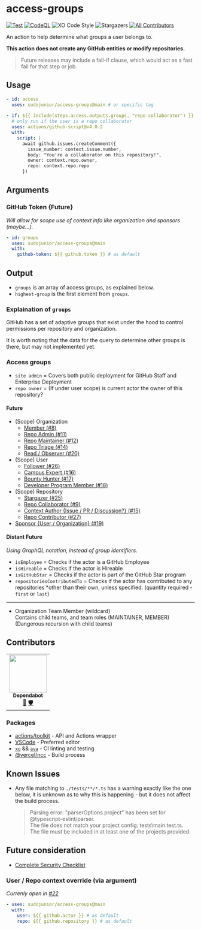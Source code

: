 # access-groups

[![Test](https://github.com/sudojunior/access-groups/actions/workflows/test.yml/badge.svg)](https://github.com/sudojunior/access-groups/actions/workflows/test.yml)
[![CodeQL](https://github.com/sudojunior/access-groups/actions/workflows/codeql-analysis.yml/badge.svg)](https://github.com/sudojunior/access-groups/actions/workflows/codeql-analysis.yml)
![XO Code Style](https://badgen.net/badge/code%20style/XO/5ed9c7)
![Stargazers](https://badgen.net/github/stars/sudojunior/access-groups)<!-- ALL-CONTRIBUTORS-BADGE:START - Do not remove or modify this section -->
[![All Contributors](https://img.shields.io/badge/all_contributors-0-orange.svg?style=flat-square)](#contributors-)
<!-- ALL-CONTRIBUTORS-BADGE:END -->

An action to help determine what groups a user belongs to.

**This action does not create any GitHub entities or modify repositories.**

> Future releases may include a fail-if clause, which would act as a fast fail for that step or job.

## Usage

```yaml
- id: access
  uses: sudojunior/access-groups@main # or specific tag
  
- if: ${{ include(steps.access.outputs.groups, "repo collaborator") }}
  # only run if the user is a repo collaborator
  uses: actions/github-script@v4.0.2
  with:
    script: |
      await github.issues.createComment({
        issue_number: context.issue.number,
        body: "You're a collaborator on this repository!",
        owner: context.repo.owner,
        repo: context.repo.repo
      })
```

## Arguments

### GitHub Token {Future}

*Will allow for scope use of context info like organization and sponsors (maybe...).*

```yaml
- id: groups
  uses: sudojunior/access-groups@main
  with:
    github-token: ${{ github.token }} # as default
```

## Output

- `groups` is an array of access groups, as explained below.
- `highest-group` is the first element from `groups`.

### Explaination of `groups`

GitHub has a set of adaptive groups that exist under the hood to control permissions per repository and organization.

It is worth noting that the data for the query to determine other groups is there, but may not implemented yet.

### Access groups

- `site admin` = Covers both public deployment for GitHub Staff and Enterprise Deployment
- `repo owner` = (If under user scope) is current actor the owner of this repository?

#### Future

- (Scope) Organization
  - [Member (#8)](https://github.com/sudojunior/access-groups/issues/8)
  - [Repo Admin (#11)](https://github.com/sudojunior/access-groups/issues/11)
  - [Repo Maintainer (#12)](https://github.com/sudojunior/access-groups/issues/12)
  - [Repo Triage (#14)](https://github.com/sudojunior/access-groups/issues/14)
  - [Read / Observer (#20)](https://github.com/sudojunior/access-groups/issues/20)
- (Scope) User
  - [Follower (#26)](https://github.com/sudojunior/access-groups/issues/26)
  - [Campus Expert (#16)](https://github.com/sudojunior/access-groups/issues/16)
  - [Bounty Hunter (#17)](https://github.com/sudojunior/access-groups/issues/17)
  - [Developer Program Member (#18)](https://github.com/sudojunior/access-groups/issues/18)
- (Scope) Repository
  - [Stargazer (#25)](https://github.com/sudojunior/access-groups/issues/25)
  - [Repo Collaborator (#9)](https://github.com/sudojunior/access-groups/issues/9)
  - [Context Author {Issue / PR / Discussion?} (#15)](https://github.com/sudojunior/access-groups/issues/15)
  - [Repo Contributor (#27)](https://github.com/sudojunior/access-groups/issues/27)
- [Sponsor {User / Organization} (#19)](https://github.com/sudojunior/access-groups/issues/19)

#### Distant Future

*Using GraphQL notation, instead of group identifiers.*

- `isEmployee` = Checks if the actor is a GitHub Employee
- `isHireable` = Checks if the actor is Hireable
- `isGitHubStar` = Checks if the actor is part of the GitHub Star program
- `repositoriesContributedTo` = Checks if the actor has contributed to any repositories *other than their own, unless specified.
  (quantity required - `first` or `last`)

---

- Organization Team Member (wildcard)  
  Contains child teams, and team roles (MAINTAINER, MEMBER)  
  (Dangerous recursion with child teams)

## Contributors

<!-- ALL-CONTRIBUTORS-LIST:START - Do not remove or modify this section -->
<!-- prettier-ignore-start -->
<!-- markdownlint-disable -->
<table>
  <tr>
    <td align="center"><a href="https://github.com/features/security"><img src="https://avatars.githubusercontent.com/u/27347476?v=4?s=100" width="100px;" alt=""/><br /><sub><b>Dependabot</b></sub></a><br /><a href="#maintenance-dependabot" title="Maintenance">🚧</a> <a href="#security-dependabot" title="Security">🛡️</a></td>
  </tr>
</table>

<!-- markdownlint-restore -->
<!-- prettier-ignore-end -->

<!-- ALL-CONTRIBUTORS-LIST:END -->

### Packages

- [actions/toolkit](https://github.com/actions/toolkit) - API and Actions wrapper
- [VSCode](https://github.com/Microsoft/vscode) - Preferred editor
- [`xo`](https://github.com/xojs/xo) && [`ava`](https://github.com/avajs/ava) - CI linting and testing
- [@vercel/ncc](https://github.com/vercel/ncc) - Build process

## Known Issues

- Any file matching to `./tests/**/*.ts` has a warning exactly like the one below, it is unknown as to why this is happening - but it does not affect the build process.
  > Parsing error: "parserOptions.project" has been set for @typescript-eslint/parser.  
    The file does not match your project config: tests\main.test.ts.  
    The file must be included in at least one of the projects provided.

## Future consideration

- [Complete Security Checklist](https://github.com/sudojunior/access-groups/security)

### User / Repo context override (via argument)

*Currenly open in [#22](https://github.com/sudojunior/access-groups/issues/22)*

```yaml
- uses: sudojunior/access-groups@main
  with:
    user: ${{ github.actor }} # as default
    repo: ${{ github.repository }} # as default
```